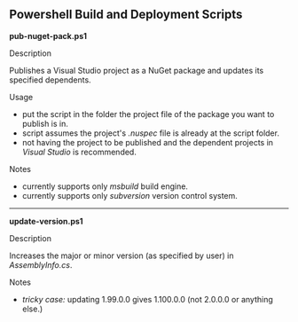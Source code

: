 Powershell Build and Deployment Scripts
---------------------------------------

**pub-nuget-pack.ps1**

Description

Publishes a Visual Studio project as a NuGet package and updates its specified dependents.

Usage

- put the script in the folder the project file of the package you want to publish is in.
- script assumes the project's *.nuspec* file is already at the script folder.
- not having the project to be published and the dependent projects in *Visual Studio* is recommended.

Notes

- currently supports only *msbuild* build engine.
- currently supports only *subversion* version control system.

-------

**update-version.ps1**

Description

Increases the major or minor version (as specified by user) in *AssemblyInfo.cs*.

Notes
- *tricky case:* updating 1.99.0.0 gives 1.100.0.0 (not 2.0.0.0 or anything else.)


